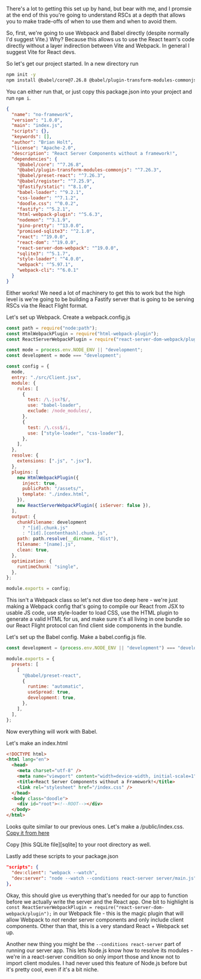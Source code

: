 There's a lot to getting this set up by hand, but bear with me, and I promsie at the end of this you're going to understand RSCs at a depth that allows you to make trade-offs of when to use them and when to avoid them.

So, first, we're going to use Webpack and Babel directly (despite normally I'd suggest Vite.) Why? Because this allows us to use the React team's code directly without a layer indirection between Vite and Webpack. In general I suggest Vite for React devs.

So let's get our project started. In a new directory run

```bash
npm init -y
npm install @babel/core@7.26.8 @babel/plugin-transform-modules-commonjs@7.26.3 @babel/preset-react@7.26.3 @babel/register@7.25.9 @fastify/static@8.1.0 babel-loader@9.2.1 css-loader@7.1.2 doodle.css@0.0.2 fastify@5.2.1 html-webpack-plugin@5.6.3 nodemon@3.1.9 pino-pretty@13.0.0 promised-sqlite3@2.1.0 react@19.0.0 react-dom@19.0.0 react-server-dom-webpack@19.0.0 sqlite3@5.1.7 style-loader@4.0.0 webpack@5.97.1 webpack-cli@6.0.1
```

You can either run that, or just copy this package.json into your project and run `npm i`.

```json
{
  "name": "no-framework",
  "version": "1.0.0",
  "main": "index.js",
  "scripts": {},
  "keywords": [],
  "author": "Brian Holt",
  "license": "Apache-2.0",
  "description": "React Server Components without a framework!",
  "dependencies": {
    "@babel/core": "^7.26.8",
    "@babel/plugin-transform-modules-commonjs": "^7.26.3",
    "@babel/preset-react": "^7.26.3",
    "@babel/register": "^7.25.9",
    "@fastify/static": "^8.1.0",
    "babel-loader": "^9.2.1",
    "css-loader": "^7.1.2",
    "doodle.css": "^0.0.2",
    "fastify": "^5.2.1",
    "html-webpack-plugin": "^5.6.3",
    "nodemon": "^3.1.9",
    "pino-pretty": "^13.0.0",
    "promised-sqlite3": "^2.1.0",
    "react": "^19.0.0",
    "react-dom": "^19.0.0",
    "react-server-dom-webpack": "^19.0.0",
    "sqlite3": "^5.1.7",
    "style-loader": "^4.0.0",
    "webpack": "^5.97.1",
    "webpack-cli": "^6.0.1"
  }
}
```

Either works! We need a lot of machinery to get this to work but the high level is we're going to be building a Fastify server that is going to be serving RSCs via the React Flight format.

Let's set up Webpack. Create a webpack.config.js

```javascript
const path = require("node:path");
const HtmlWebpackPlugin = require("html-webpack-plugin");
const ReactServerWebpackPlugin = require("react-server-dom-webpack/plugin");

const mode = process.env.NODE_ENV || "development";
const development = mode === "development";

const config = {
  mode,
  entry: "./src/Client.jsx",
  module: {
    rules: [
      {
        test: /\.jsx?$/,
        use: "babel-loader",
        exclude: /node_modules/,
      },
      {
        test: /\.css$/i,
        use: ["style-loader", "css-loader"],
      },
    ],
  },
  resolve: {
    extensions: [".js", ".jsx"],
  },
  plugins: [
    new HtmlWebpackPlugin({
      inject: true,
      publicPath: "/assets/",
      template: "./index.html",
    }),
    new ReactServerWebpackPlugin({ isServer: false }),
  ],
  output: {
    chunkFilename: development
      ? "[id].chunk.js"
      : "[id].[contenthash].chunk.js",
    path: path.resolve(__dirname, "dist"),
    filename: "[name].js",
    clean: true,
  },
  optimization: {
    runtimeChunk: "single",
  },
};

module.exports = config;
```

This isn't a Webpack class so let's not dive too deep here - we're just making a Webpack config that's going to compile our React from JSX to usable JS code, use style-loader to load CSS, use the HTML plugin to generate a valid HTML for us, and make sure it's all living in one bundle so our React Flight protocol can find client side components in the bundle.

Let's set up the Babel config. Make a babel.config.js file.

```javascript
const development = (process.env.NODE_ENV || "development") === "development";

module.exports = {
  presets: [
    [
      "@babel/preset-react",
      {
        runtime: "automatic",
        useSpread: true,
        development: true,
      },
    ],
  ],
};
```

Now everything will work with Babel.

Let's make an index.html

```html
<!DOCTYPE html>
<html lang="en">
  <head>
    <meta charset="utf-8" />
    <meta name="viewport" content="width=device-width, initial-scale=1" />
    <title>React Server Components without a Framework!</title>
    <link rel="stylesheet" href="/index.css" />
  </head>
  <body class="doodle">
    <div id="root"><!--ROOT--></div>
  </body>
</html>
```

Looks quite similar to our previous ones. Let's make a /public/index.css. [Copy it from here][css]

Copy [this SQLite file][sqlite] to your root directory as well.

Lastly add these scripts to your package.json

```json
"scripts": {
  "dev:client": "webpack --watch",
  "dev:server": "node --watch --conditions react-server server/main.js"
},
```

Okay, this should give us everything that's needed for our app to function before we actually write the server and the React app. One bit to highlight is `const ReactServerWebpackPlugin = require("react-server-dom-webpack/plugin");` in our Webpack file - this is the magic plugin that will allow Webpack to _not_ render server components and only include client components. Other than that, this is a very standard React + Webpack set up.

Another new thing you might be the `--conditions react-server` part of running our server app. This lets Node.js know how to resolve its modules - we're in a react-server condition so only import those and know not to import client modules. I had never used this feature of Node.js before but it's pretty cool, even if it's a bit niche.

[css]:
[sqlite]:
